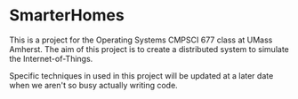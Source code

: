 # SmarterHomes

This is a project for the Operating Systems CMPSCI 677 class at UMass Amherst.
The aim of this project is to create a distributed system to simulate the Internet-of-Things.

Specific techniques in used in this project will be updated at a later date when we
aren't so busy actually writing code.
